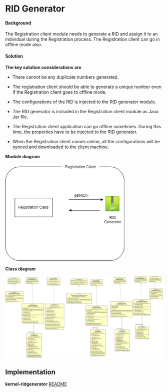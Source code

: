 ﻿# RID Generator

#### Background

The Registration client module needs to generate a RID and assign it to an individual during the Registration process. The Registration client can go in offline mode also. 

#### Solution



**The key solution considerations are**


- There cannot be any duplicate numbers generated.


- The registration client should be able to generate a unique number even if the Registration client goes to offline mode. 


- The configurations of the RID is injected to the RID generator module. 


- The RID generator is included in the Registration client module as Java Jar file. 

- The Registration client application can go offline sometimes. During this time, the properties have to be injected to the RID generator. 

- When the Registration client comes online, all the configurations will be synced and downloaded to the client machine. 



**Module diagram**




![Module Diagram](_images/kernel-idgenerator-rid.jpg)


**Class diagram**



![Class Diagram](_images/kernel-idgenerator-cd.png)


## Implementation


**kernel-ridgenerator** [README](../../../kernel/kernel-idgenerator-rid/README.md)
